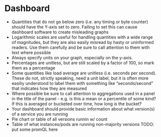 <!-- Space: OP -->
<!-- Parent: Operational Readiness Review -->
<!-- Title: OPR - Dashboard -->

# Dashboard

- Quantities that do not go below zero (i.e. any timing or byte counter) should have the Y-axis set to zero. Failing to set this can cause dashboard software to create misleading graphs
- Logarithmic scales are useful for handling quantities with a wide range of magnitudes, but they are also easily misread by hasty or uninformed readers. Use them carefully and be sure to call attention to them with text where possible
- Always specify units on your graph, especially on the y-axis.
- Percentages are unitless, but are still scaled by a factor of 100, so mark them as a percentage
- Some quantities like load average are unitless (i.e. seconds per second). These do not, strictly speaking, need a unit label, but it is often more easiliy understood to label them with something like “seconds/second” that indicates how they are measured
- Where possible be sure to call attention to aggregations used in a panel in the title of the panel - e.g. is this a mean or a percentile of some kind? If this is averaged or bucketed over time, how long is the bucket?
- Your dashboard should provide basic information about what version(s) of a service you are running
- Pie chart or table of all versions runnin w/ count
- Table of what instances/pods are running non-majority versions TODO: put some promQL here
